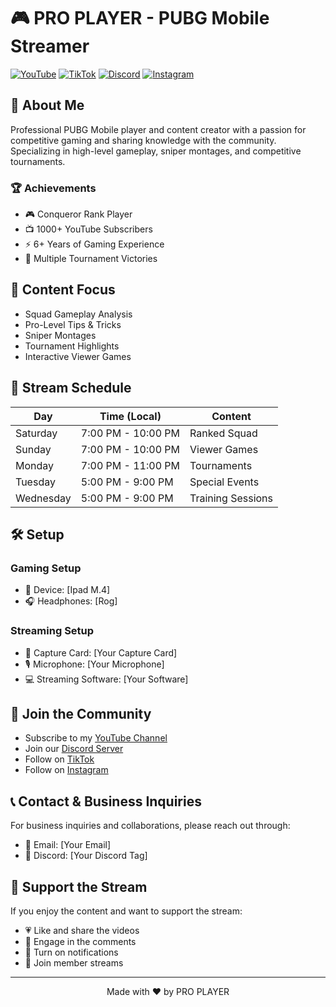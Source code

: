 # 🎮 PRO PLAYER - PUBG Mobile Streamer

[![YouTube](https://img.shields.io/badge/YouTube-@surapubg-red?style=for-the-badge&logo=youtube)](https://www.youtube.com/@surapubg)
[![TikTok](https://img.shields.io/badge/TikTok-@youtube.sura-black?style=for-the-badge&logo=tiktok)](https://www.tiktok.com/@youtube.sura)
[![Discord](https://img.shields.io/badge/Discord-Join%20Now-7289DA?style=for-the-badge&logo=discord)](https://discord.gg/Rv3EhJvM)
[![Instagram](https://img.shields.io/badge/Instagram-@sura._.gaming-E4405F?style=for-the-badge&logo=instagram)](https://www.instagram.com/sura._.gaming)

## 🎯 About Me

Professional PUBG Mobile player and content creator with a passion for competitive gaming and sharing knowledge with the community. Specializing in high-level gameplay, sniper montages, and competitive tournaments.

### 🏆 Achievements

- 🎮 Conqueror Rank Player
- 📺 1000+ YouTube Subscribers
- ⚡ 6+ Years of Gaming Experience
- 🏅 Multiple Tournament Victories

## 🎥 Content Focus

- Squad Gameplay Analysis
- Pro-Level Tips & Tricks
- Sniper Montages
- Tournament Highlights
- Interactive Viewer Games

## 📅 Stream Schedule

| Day | Time (Local) | Content |
|-----|-------------|---------|
| Saturday | 7:00 PM - 10:00 PM | Ranked Squad |
| Sunday | 7:00 PM - 10:00 PM | Viewer Games |
| Monday | 7:00 PM - 11:00 PM | Tournaments |
| Tuesday | 5:00 PM - 9:00 PM | Special Events |
| Wednesday | 5:00 PM - 9:00 PM | Training Sessions |

## 🛠️ Setup

### Gaming Setup
- 📱 Device: [Ipad M.4]
- 🎧 Headphones: [Rog]

### Streaming Setup
- 🎥 Capture Card: [Your Capture Card]
- 🎙️ Microphone: [Your Microphone]
- 💻 Streaming Software: [Your Software]

## 🤝 Join the Community

- Subscribe to my [YouTube Channel](https://www.youtube.com/@surapubg)
- Join our [Discord Server](https://discord.gg/Rv3EhJvM)
- Follow on [TikTok](https://www.tiktok.com/@youtube.sura)
- Follow on [Instagram](https://www.instagram.com/sura._.gaming)

## 📞 Contact & Business Inquiries

For business inquiries and collaborations, please reach out through:
- 📧 Email: [Your Email]
- 💬 Discord: [Your Discord Tag]

## 🌟 Support the Stream

If you enjoy the content and want to support the stream:
- 💗 Like and share the videos
- 💬 Engage in the comments
- 🔔 Turn on notifications
- 🎁 Join member streams

---

<p align="center">Made with ❤️ by PRO PLAYER</p> 
